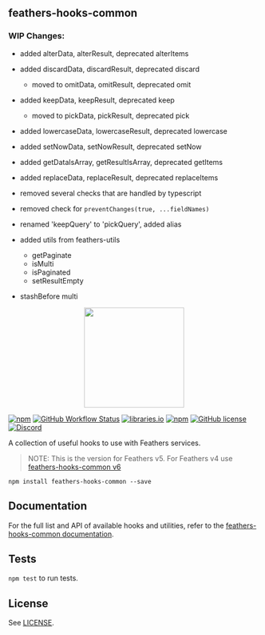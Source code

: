 ## feathers-hooks-common

### WIP Changes:

- added alterData, alterResult, deprecated alterItems
- added discardData, discardResult, deprecated discard
  - moved to omitData, omitResult, deprecated omit
- added keepData, keepResult, deprecated keep
  - moved to pickData, pickResult, deprecated pick
- added lowercaseData, lowercaseResult, deprecated lowercase
- added setNowData, setNowResult, deprecated setNow

- added getDataIsArray, getResultIsArray, deprecated getItems
- added replaceData, replaceResult, deprecated replaceItems

- removed several checks that are handled by typescript
- removed check for `preventChanges(true, ...fieldNames)`

- renamed 'keepQuery' to 'pickQuery', added alias

- added utils from feathers-utils

  - getPaginate
  - isMulti
  - isPaginated
  - setResultEmpty

- stashBefore multi

<p align="center">
  <img src="https://hooks-common.feathersjs.com/feathers-hooks-common-logo.png" width="200">
</p>

[![npm](https://img.shields.io/npm/v/feathers-hooks-common)](https://www.npmjs.com/package/feathers-hooks-common)
[![GitHub Workflow Status](https://img.shields.io/github/workflow/status/feathersjs-ecosystem/feathers-hooks-common/CI/master)](https://github.com/feathersjs-ecosystem/feathers-hooks-common/actions/workflows/nodejs.yml?query=branch%3Amaster)
[![libraries.io](https://img.shields.io/librariesio/release/npm/feathers-hooks-common)](https://libraries.io/npm/feathers-hooks-common)
[![npm](https://img.shields.io/npm/dm/feathers-hooks-common)](https://www.npmjs.com/package/feathers-hooks-common)
[![GitHub license](https://img.shields.io/github/license/feathersjs-ecosystem/feathers-hooks-common)](https://github.com/feathersjs-ecosystem/feathers-hooks-common/blob/master/LICENSE)
[![Discord](https://badgen.net/badge/icon/discord?icon=discord&label)](https://discord.gg/qa8kez8QBx)

A collection of useful hooks to use with Feathers services.

> NOTE: This is the version for Feathers v5. For Feathers v4 use [feathers-hooks-common v6](https://github.com/feathersjs-ecosystem/feathers-hooks-common/tree/crow)

```
npm install feathers-hooks-common --save
```

## Documentation

For the full list and API of available hooks and utilities, refer to the [feathers-hooks-common documentation](https://hooks-common.feathersjs.com/overview.html).

## Tests

`npm test` to run tests.

## License

See [LICENSE](LICENSE).
